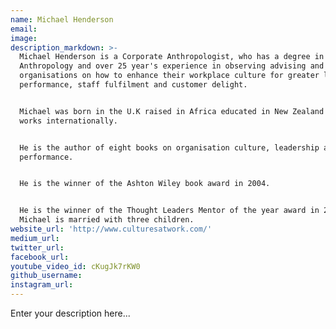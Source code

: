 ```yaml
---
name: Michael Henderson
email:
image:
description_markdown: >-
  Michael Henderson is a Corporate Anthropologist, who has a degree in
  Anthropology and over 25 year's experience in observing advising and educating
  organisations on how to enhance their workplace culture for greater levels of
  performance, staff fulfilment and customer delight.


  Michael was born in the U.K raised in Africa educated in New Zealand and now
  works internationally.


  He is the author of eight books on organisation culture, leadership and
  performance.


  He is the winner of the Ashton Wiley book award in 2004.


  He is the winner of the Thought Leaders Mentor of the year award in 2010.
  Michael is married with three children.
website_url: 'http://www.culturesatwork.com/'
medium_url:
twitter_url:
facebook_url:
youtube_video_id: cKugJk7rKW0
github_username:
instagram_url:
---
```


Enter your description here...
